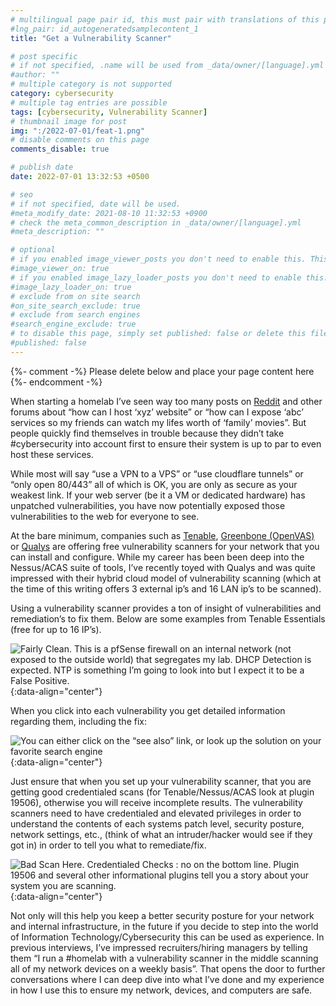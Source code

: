 ```yaml
---
# multilingual page pair id, this must pair with translations of this page. (This name must be unique)
#lng_pair: id_autogeneratedsamplecontent_1
title: "Get a Vulnerability Scanner"

# post specific
# if not specified, .name will be used from _data/owner/[language].yml
#author: ""
# multiple category is not supported
category: cybersecurity
# multiple tag entries are possible
tags: [cybersecurity, Vulnerability Scanner]
# thumbnail image for post
img: ":/2022-07-01/feat-1.png"
# disable comments on this page
comments_disable: true

# publish date
date: 2022-07-01 13:32:53 +0500

# seo
# if not specified, date will be used.
#meta_modify_date: 2021-08-10 11:32:53 +0900
# check the meta_common_description in _data/owner/[language].yml
#meta_description: ""

# optional
# if you enabled image_viewer_posts you don't need to enable this. This is only if image_viewer_posts = false
#image_viewer_on: true
# if you enabled image_lazy_loader_posts you don't need to enable this. This is only if image_lazy_loader_posts = false
#image_lazy_loader_on: true
# exclude from on site search
#on_site_search_exclude: true
# exclude from search engines
#search_engine_exclude: true
# to disable this page, simply set published: false or delete this file
#published: false
---
```


{%- comment -%} Please delete below and place your page content here {%- endcomment -%}

When starting a homelab I’ve seen way too many posts on [Reddit](https://www.reddit.com) and other forums about “how can I host ‘xyz’ website” or “how can I expose ‘abc’ services so my friends can watch my lifes worth of ‘family’ movies”. But people quickly find themselves in trouble because they didn’t take #cybersecurity into account first to ensure their system is up to par to even host these services.

While most will say “use a VPN to a VPS” or “use cloudflare tunnels” or “only open 80/443” all of which is OK, you are only as secure as your weakest link. If your web server (be it a VM or dedicated hardware) has unpatched vulnerabilities, you have now potentially exposed those vulnerabilities to the web for everyone to see.

At the bare minimum, companies such as [Tenable](https://www.tenable.com/), [Greenbone (OpenVAS)](https://www.greenbone.net/en/) or [Qualys](https://www.qualys.com/) are offering free vulnerability scanners for your network that you can install and configure. While my career has been been deep into the Nessus/ACAS suite of tools, I’ve recently toyed with Qualys and was quite impressed with their hybrid cloud model of vulnerability scanning (which at the time of this writing offers 3 external ip’s and 16 LAN ip’s to be scanned).

Using a vulnerability scanner provides a ton of insight of vulnerabilities and remediation’s to fix them. Below are some examples from Tenable Essentials (free for up to 16 IP’s).

![Fairly Clean. This is a pfSense firewall on an internal network (not exposed to the outside world) that segregates my lab. DHCP Detection is expected. NTP is something I’m going to look into but I expect it to be a False Positive.](:/2022-07-01/2.png){:data-align="center"}

When you click into each vulnerability you get detailed information regarding them, including the fix:

![You can either click on the “see also” link, or look up the solution on your favorite search engine](:/2022-07-01/3.png){:data-align="center"}

Just ensure that when you set up your vulnerability scanner, that you are getting good credentialed scans (for Tenable/Nessus/ACAS look at plugin 19506), otherwise you will receive incomplete results. The vulnerability scanners need to have credentialed and elevated privileges in order to understand the contents of each systems patch level, security posture, network settings, etc., (think of what an intruder/hacker would see if they got in) in order to tell you what to remediate/fix.

![Bad Scan Here. Credentialed Checks : no on the bottom line. Plugin 19506 and several other informational plugins tell you a story about your system you are scanning.](:/2022-07-01/4.png){:data-align="center"}

Not only will this help you keep a better security posture for your network and internal infrastructure, in the future if you decide to step into the world of Information Technology/Cybersecurity this can be used as experience. In previous interviews, I’ve impressed recruiters/hiring managers by telling them “I run a #homelab with a vulnerability scanner in the middle scanning all of my network devices on a weekly basis”. That opens the door to further conversations where I can deep dive into what I’ve done and my experience in how I use this to ensure my network, devices, and computers are safe.